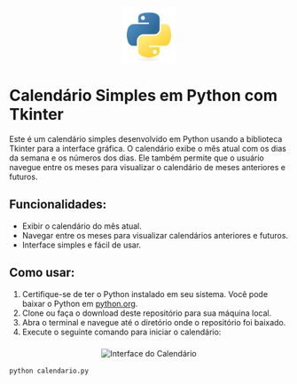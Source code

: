 <div align="center">
  <img src="https://raw.githubusercontent.com/devicons/devicon/master/icons/python/python-original.svg" alt="Python" height="100">
</div>


# Calendário Simples em Python com Tkinter

Este é um calendário simples desenvolvido em Python usando a biblioteca Tkinter para a interface gráfica. O calendário exibe o mês atual com os dias da semana e os números dos dias. Ele também permite que o usuário navegue entre os meses para visualizar o calendário de meses anteriores e futuros.

## Funcionalidades:

- Exibir o calendário do mês atual.
- Navegar entre os meses para visualizar calendários anteriores e futuros.
- Interface simples e fácil de usar.

## Como usar:

1. Certifique-se de ter o Python instalado em seu sistema. Você pode baixar o Python em [python.org](https://www.python.org/).
2. Clone ou faça o download deste repositório para sua máquina local.
3. Abra o terminal e navegue até o diretório onde o repositório foi baixado.
4. Execute o seguinte comando para iniciar o calendário:
###

<p align="center">
  <img src=href="https://raw.githubusercontent.com/cassioestevao/Calendario/main/calendario/img/exemplo.bmp" alt="Interface do Calendário">
</p>

   ```bash
   python calendario.py

   
